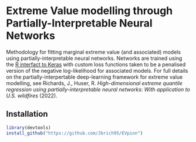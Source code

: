 #  Extreme Value modelling through Partially-Interpretable Neural Networks
Methodology for fitting marginal extreme value (and associated) models using partially-interpretable neural networks. Networks are trained using the [R interfact to Keras](https://cloud.r-project.org/web/packages/keras/index.html) with custom loss functions taken to be a penalised version of the negative log-likelihood for associated models. For full details on the partially-interpertable deep-learning framework for extreme value modelling, see  Richards, J., Huser, R. <i>High-dimensional extreme quantile regression using partially-interpretable neural networks: With application to U.S. wildfires</i> (2022).
## Installation

```r
library(devtools)
install_github("https://github.com/Jbrich95/EVpinn")

```

